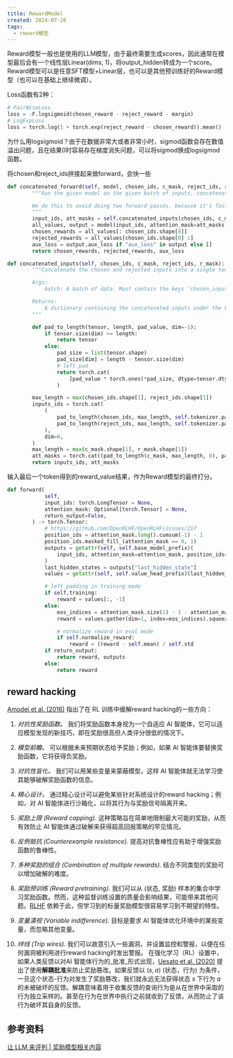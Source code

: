 ```yaml
---
title: RewardModel
created: 2024-07-26
tags:
  - reward模型
---
```

Reward模型一般也是使用的LLM模型，由于最终需要生成scores，因此通常在模型最后会有一个线性层Linear(dims, 1)，将output_hidden转成为一个score。Reward模型可以是任意SFT模型+Linear层，也可以是其他预训练好的Reward模型（也可以在基础上继续微调）。

Loss函数有2种：

```python
# PairWiseLoss
loss = -F.logsigmoid(chosen_reward - reject_reward - margin)
# LogExpLoss
loss = torch.log(1 + torch.exp(reject_reward - chosen_reward)).mean()
```

为什么用logsigmoid？由于在数据非常大或者非常小时，sigmod函数会存在数值溢出问题，且在结果0时容易存在梯度消失问题，可以将sigmod换成logsigmod函数。

将chosen和reject_ids拼接起来做forward，会快一些

```python
def concatenated_forward(self, model, chosen_ids, c_mask, reject_ids, r_mask):
        """Run the given model on the given batch of inputs, concatenating the chosen and rejected inputs together.

        We do this to avoid doing two forward passes, because it's faster for FSDP.
        """
        input_ids, att_masks = self.concatenated_inputs(chosen_ids, c_mask, reject_ids, r_mask)
        all_values, output = model(input_ids, attention_mask=att_masks, return_output=True)
        chosen_rewards = all_values[: chosen_ids.shape[0]]
        rejected_rewards = all_values[chosen_ids.shape[0] :]
        aux_loss = output.aux_loss if "aux_loss" in output else []
        return chosen_rewards, rejected_rewards, aux_loss

def concatenated_inputs(self, chosen_ids, c_mask, reject_ids, r_mask):
        """Concatenate the chosen and rejected inputs into a single tensor.

        Args:
            batch: A batch of data. Must contain the keys 'chosen_input_ids' and 'rejected_input_ids', which are tensors of shape (batch_size, sequence_length).

        Returns:
            A dictionary containing the concatenated inputs under the key 'concatenated_input_ids'.
        """

        def pad_to_length(tensor, length, pad_value, dim=-1):
            if tensor.size(dim) >= length:
                return tensor
            else:
                pad_size = list(tensor.shape)
                pad_size[dim] = length - tensor.size(dim)
                # left pad
                return torch.cat(
                    [pad_value * torch.ones(*pad_size, dtype=tensor.dtype, device=tensor.device), tensor], dim=dim
                )

        max_length = max(chosen_ids.shape[1], reject_ids.shape[1])
        inputs_ids = torch.cat(
            (
                pad_to_length(chosen_ids, max_length, self.tokenizer.pad_token_id),
                pad_to_length(reject_ids, max_length, self.tokenizer.pad_token_id),
            ),
            dim=0,
        )
        max_length = max(c_mask.shape[1], r_mask.shape[1])
        att_masks = torch.cat((pad_to_length(c_mask, max_length, 0), pad_to_length(r_mask, max_length, 0)), dim=0)
        return inputs_ids, att_masks
```


输入最后一个token得到的reward_value结果，作为Reward模型的最终打分。

```python
def forward(
            self,
            input_ids: torch.LongTensor = None,
            attention_mask: Optional[torch.Tensor] = None,
            return_output=False,
        ) -> torch.Tensor:
            # https://github.com/OpenRLHF/OpenRLHF/issues/217
            position_ids = attention_mask.long().cumsum(-1) - 1
            position_ids.masked_fill_(attention_mask == 0, 1)
            outputs = getattr(self, self.base_model_prefix)(
                input_ids, attention_mask=attention_mask, position_ids=position_ids, use_cache=False,
            )
            last_hidden_states = outputs["last_hidden_state"]
            values = getattr(self, self.value_head_prefix)(last_hidden_states).squeeze(-1)

            # left padding in training mode
            if self.training:
                reward = values[:, -1]
            else:
                eos_indices = attention_mask.size(1) - 1 - attention_mask.long().fliplr().argmax(dim=1, keepdim=True)
                reward = values.gather(dim=1, index=eos_indices).squeeze(1)

                # normalize reward in eval mode
                if self.normalize_reward:
                    reward = (reward - self.mean) / self.std
            if return_output:
                return reward, outputs
            else:
                return reward
```

## reward hacking

[Amodei et al. (2016)](https://link.zhihu.com/?target=https%3A//arxiv.org/abs/1606.06565) 指出了在 RL 训练中缓解reward hacking的一些方向：

1. _对抗性奖励函数。_ 我们将奖励函数本身视为一个自适应 AI 智能体，它可以适应模型发现的新技巧，即在奖励很高但人类评分很低的情况下。
2. _模型前瞻。_ 可以根据未来预期状态给予奖励；例如，如果 AI 智能体要替换奖励函数，它将获得负奖励。
3. _对抗性盲化。_ 我们可以用某些变量来蒙蔽模型，这样 AI 智能体就无法学习使其能够破解奖励函数的信息。
4. _精心设计。_ 通过精心设计可以避免某些针对系统设计的reward hacking；例如，对 AI 智能体进行沙箱化，以将其行为与奖励信号隔离开来。
5. _奖励上限 (Reward capping)._ 这种策略旨在简单地限制最大可能的奖励，从而有效防止 AI 智能体通过破解来获得超高回报策略的罕见情况。  
    
6. _反例抵抗 (Counterexample resistance)._ 提高对抗鲁棒性应有助于增强奖励函数的鲁棒性。  
    
7. _多种奖励的组合 (Combination of multiple rewards)._ 结合不同类型的奖励可以增加破解的难度。  
    
8. _奖励预训练 (Reward pretraining)._ 我们可以从 (状态, 奖励) 样本的集合中学习奖励函数。然而，这种监督训练设置的质量会影响结果，可能带来其他问题。[RLHF](https://link.zhihu.com/?target=https%3A//lilianweng.github.io/posts/2021-01-02-controllable-text-generation/%23rl-fine-tuning-with-human-preferences) 依赖于此，但学习到的标量奖励模型很容易学习到不期望的特性。  
    
9. _变量漠视 (Variable indifference)._ 目标是要求 AI 智能体优化环境中的某些变量，而忽略其他变量。  
    
10. _绊线 (Trip wires)._ 我们可以故意引入一些漏洞，并设置监控和警报，以便在任何漏洞被利用进行reward hacking时发出警报。 在强化学习（RL）设置中，如果人类反馈以对AI 智能体行为的_批准_形式出现，[Uesato et al. (2020)](https://link.zhihu.com/?target=https%3A//arxiv.org/abs/2011.08827) 提出了使用**解耦批准**来防止奖励篡改。如果反馈以 $(s, a)$ (状态，行为) 为条件，一旦这个状态-行为对发生了奖励篡改，我们就永远无法获得状态 $s$ 下行为 $a$ 的未被破坏的反馈。解耦意味着用于收集反馈的查询行为是从在世界中采取的行为独立采样的。甚至在行为在世界中执行之前就收到了反馈，从而防止了该行为破坏其自身的反馈。
## 参考资料

[让 LLM 来评判 | 奖励模型相关内容](https://mp.weixin.qq.com/s/xiQblwvDY8cGz1A42Yb82g)


